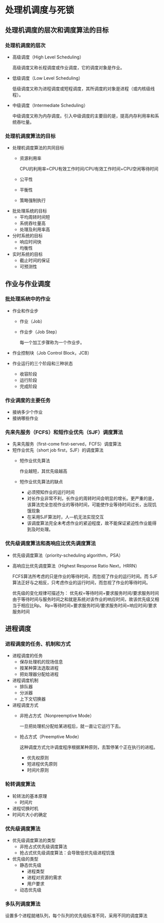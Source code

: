 # 处理机调度与死锁

## 处理机调度的层次和调度算法的目标

### 处理机调度的层次

- 高级调度（High Level Scheduling）

    高级调度又称长程调度或作业调度，它的调度对象是作业。

- 低级调度（Low Level Scheduling）

    低级调度又称为进程调度或短程调度，其所调度的对象是进程（或内核级线程）。

- 中级调度（Intermediate Scheduling）

    中级调度又称为内存调度。引入中级调度的主要目的是，提高内存利用率和系统吞吐量。

### 处理机调度算法的目标

- 处理机调度算法的共同目标
    - 资源利用率

        CPU的利用率=CPU有效工作时间/CPU有效工作时间+CPU空闲等待时间

    - 公平性
    - 平衡性
    - 策略强制执行
- 批处理系统的目标
    - 平均周转时间短
    - 系统吞吐量高
    - 处理及利用率高
- 分时系统的目标
    - 响应时间快
    - 均衡性
- 实时系统的目标
    - 截止时间的保证
    - 可预测性

## 作业与作业调度

### 批处理系统中的作业

- 作业和作业步
    - 作业（Job）
    - 作业步（Job Step）

        每一个加工步骤称为一个作业步。

- 作业控制块（Job Control Block，JCB）
- 作业运行的三个阶段和三种状态
    - 收容阶段
    - 运行阶段
    - 完成阶段

### 作业调度的主要任务

- 接纳多少个作业
- 接纳哪些作业

### 先来先服务（FCFS）和短作业优先（SJF）调度算法

- 先来先服务（first-come first-served，FCFS）调度算法
- 短作业优先（short job first，SJF）的调度算法
    - 短作业优先算法

        作业越短，其优先级越高

    - 短作业优先算法的缺点
        - 必须预知作业的运行时间
        - 对长作业非常不利，长作业的周转时间会明显的增长。更严重的是，该算法完全忽视作业的等待时间，可能使作业等待时间过长，出现饥饿现象
        - 在采用SJF算法时，人—机无法实现交互
        - 该调度算法完全未考虑作业的紧迫程度，故不能保证紧迫性作业能得到及时处理。

### 优先级调度算法和高响应比优先调度算法

- 优先级调度算法（priority-scheduling algorithm，PSA）
- 高响应比优先调度算法（Highest Response Ratio Next，HRRN）

    FCFS算法所考虑的只是作业的等待时间，而忽视了作业的运行时间。而 SJF算法正好与之相反，只考虑作业的运行时间，而忽视了作业的等待时间。

    优先级的变化规律可描述为： 优先权=等待时间+要求服务时间/要求服务时间 由于等待时间与服务时间之和就是系统对该作业的响应时间，故该优先级又相当于相应比Rp。 Rp=等待时间+要求服务时间/要求服务时间=响应时间/要求服务时间

## 进程调度

### 进程调度的任务、机制和方式

- 进程调度的任务
    - 保存处理机的现场信息
    - 按某种算法选取进程
    - 把处理器分配给进程
- 进程调度机制
    - 排队器
    - 分派器
    - 上下文切换器
- 进程调度方式
    - 非抢占方式（Nonpreemptive Mode）

        一旦把处理机分配给某进程后，就一直让它运行下去。

    - 抢占方式（Preemptive Mode）

        这种调度方式允许调度程序根据某种原则，去暂停某个正在执行的进程。

        - 优先权原则
        - 短进程优先原则
        - 时间片原则

### 轮转调度算法

- 轮转法的基本原理
    - 时间片
- 进程切换时机
- 时间片大小的确定

### 优先级调度算法

- 优先级调度算法的类型
    - 非抢占式优先级调度算法
    - 抢占式优先级调度算法：会导致低优先级进程饥饿
- 优先级的类型
    - 静态优先级
        - 进程类型
        - 进程对资源的需求
        - 用户要求
    - 动态优先级

### 多队列调度算法

设置多个进程就绪队列，每个队列的优先级标准不同，采用不同的调度算法
